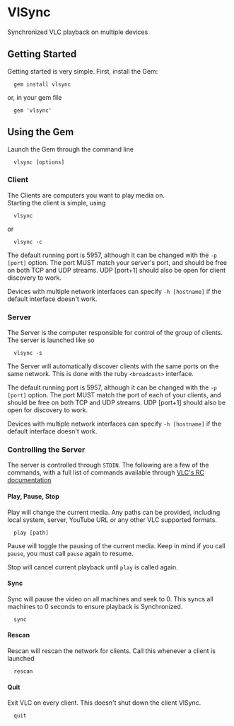 # VlSync
Synchronized VLC playback on multiple devices

## Getting Started
Getting started is very simple. First, install the Gem:
```
  gem install vlsync
```
or, in your gem file
```
  gem 'vlsync'
```

## Using the Gem
Launch the Gem through the command line  
```shell
  vlsync [options]
```

### Client
The Clients are computers you want to play media on.  
Starting the client is simple, using
```shell
  vlsync
```
or
```shell
  vlsync -c
```

The default running port is 5957, although it can be changed with the ``` -p [port] ``` option. The port MUST match your server's port, and should be free on both TCP and UDP streams. UDP [port+1] should also be open for client discovery to work.  

Devices with multiple network interfaces can specify ``` -h [hostname] ``` if the default interface doesn't work.

### Server
The Server is the computer responsible for control of the group of clients. The server is launched like so
```shell
  vlsync -s
```

The Server will automatically discover clients with the same ports on the same network. This is done with the ruby ``` <broadcast> ``` interface.  

The default running port is 5957, although it can be changed with the ``` -p [port] ``` option. The port MUST match the port of each of your clients, and should be free on both TCP and UDP streams. UDP [port+1] should also be open for discovery to work.  

Devices with multiple network interfaces can specify ``` -h [hostname] ``` if the default interface doesn't work.  

### Controlling the Server  
The server is controlled through ``` STDIN ```. The following are a few of the commands, with a full list of commands available through [VLC's RC documentation](help_list.txt)  

#### Play, Pause, Stop
Play will change the current media. Any paths can be provided, including local system, server, YouTube URL or any other VLC supported formats.
```shell
  play [path]
```
Pause will toggle the pausing of the current media. Keep in mind if you call ``` pause ```, you must call ``` pause ``` again to resume.  

Stop will cancel current playback until ``` play ``` is called again.  

#### Sync
Sync will pause the video on all machines and seek to 0. This syncs all machines to 0 seconds to ensure playback is Synchronized.
```shell
  sync
```

#### Rescan
Rescan will rescan the network for clients. Call this whenever a client is launched
```shell
  rescan
```

#### Quit
Exit VLC on every client. This doesn't shut down the client VlSync.
```shell
  quit
```
